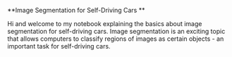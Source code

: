 **Image Segmentation for Self-Driving Cars **

Hi and welcome to my notebook explaining the basics about image segmentation for self-driving cars. Image segmentation is an exciting topic that allows computers to classify regions of images as certain objects - an important task for self-driving cars.
